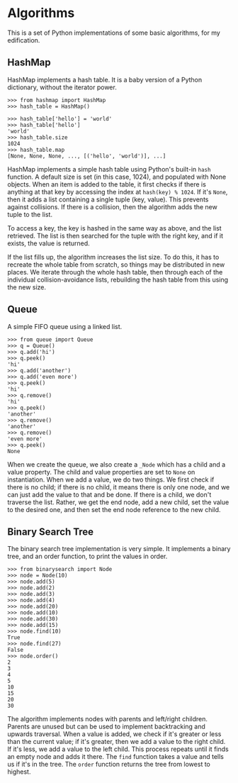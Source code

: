 # Algorithms

This is a set of Python implementations of some basic algorithms, for my edification.

## HashMap

HashMap implements a hash table. It is a baby version of a Python dictionary, without the iterator power.

```
>>> from hashmap import HashMap
>>> hash_table = HashMap()

>>> hash_table['hello'] = 'world'
>>> hash_table['hello']
'world'
>>> hash_table.size
1024
>>> hash_table.map
[None, None, None, ..., [('hello', 'world')], ...]
```

HashMap implements a simple hash table using Python's built-in `hash` function. A default  size is set (in this case, 1024), and populated with None objects. When an item is added to the table, it first checks if there is anything at that key by accessing the index at `hash(key) % 1024`. If it's `None`, then it adds a list containing a single tuple (key, value). This prevents against collisions. If there is a collision, then the algorithm adds the new tuple to the list.

To access a key, the key is hashed in the same way as above, and the list retrieved. The list is then searched for the tuple with the right key, and if it exists, the value is returned.

If the list fills up, the algorithm increases the list size. To do this, it has to recreate the whole table from scratch, so things may be distributed in new places. We iterate through the whole hash table, then through each of the individual collision-avoidance lists, rebuilding the hash table from this using the new size.

## Queue

A simple FIFO queue using a linked list.

```
>>> from queue import Queue
>>> q = Queue()
>>> q.add('hi')
>>> q.peek()
'hi'
>>> q.add('another')
>>> q.add('even more')
>>> q.peek()
'hi'
>>> q.remove()
'hi'
>>> q.peek()
'another'
>>> q.remove()
'another'
>>> q.remove()
'even more'
>>> q.peek()
None
```

When we create the queue, we also create a `_Node` which has a child and a value property. The child and value properties are set to `None` on instantiation. When we add a value, we do two things. We first check if there is no child; if there is no child, it means there is only one node, and we can just add the value to that and be done. If there is a child, we don't traverse the list. Rather, we get the end node, add a new child, set the value to the desired one, and then set the end node reference to the new child.

## Binary Search Tree

The binary search tree implementation is very simple. It implements a binary tree, and an order function, to print the values in order.

```
>>> from binarysearch import Node
>>> node = Node(10)
>>> node.add(5)
>>> node.add(2)
>>> node.add(3)
>>> node.add(4)
>>> node.add(20)
>>> node.add(10)
>>> node.add(30)
>>> node.add(15)
>>> node.find(10)
True
>>> node.find(27)
False
>>> node.order()
2
3
4
5
10
15
20
30
```

The algorithm implements nodes with parents and left/right children. Parents are unused but can be used to implement backtracking and upwards traversal. When a value is added, we check if it's greater or less than the current value; if it's greater, then we add a value to the right child. If it's less, we add a value to the left child. This process repeats until it finds an empty node and adds it there. The `find` function takes a value and tells us if it's in the tree. The `order` function returns the tree from lowest to highest.
